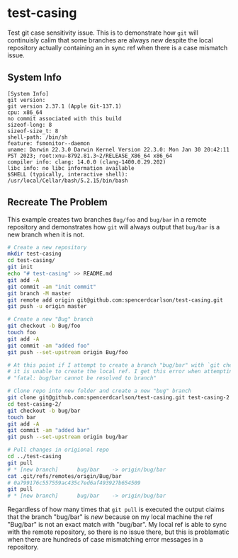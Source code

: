 # test-casing
Test git case sensitivity issue.
This is to demonstrate how `git` will continuisly calim that some branches are always _new_ despite the local repository actually containing an in sync ref 
when there is a case mismatch issue.

## System Info
```
[System Info]
git version:
git version 2.37.1 (Apple Git-137.1)
cpu: x86_64
no commit associated with this build
sizeof-long: 8
sizeof-size_t: 8
shell-path: /bin/sh
feature: fsmonitor--daemon
uname: Darwin 22.3.0 Darwin Kernel Version 22.3.0: Mon Jan 30 20:42:11 PST 2023; root:xnu-8792.81.3~2/RELEASE_X86_64 x86_64
compiler info: clang: 14.0.0 (clang-1400.0.29.202)
libc info: no libc information available
$SHELL (typically, interactive shell): /usr/local/Cellar/bash/5.2.15/bin/bash
```

## Recreate The Problem 
This example creates two branches `Bug/foo` and `bug/bar` in a remote repository and demonstrates how `git` will always output that `bug/bar` is a new branch when it is not.

```bash
# Create a new repository
mkdir test-casing
cd test-casing/
git init
echo "# test-casing" >> README.md
git add -A
git commit -am "init commit"
git branch -M master
git remote add origin git@github.com:spencerdcarlson/test-casing.git
git push -u origin master

# Create a new "Bug" branch
git checkout -b Bug/foo
touch foo
git add -A
git commit -am "added foo"
git push --set-upstream origin Bug/foo

# At this point if I attempt to create a branch "bug/bar" with `git checkout -b bug/bar` 
# it is unable to create the local ref. I get this error when attempting to push
# "fatal: bug/bar cannot be resolved to branch"

# Clone repo into new folder and create a new "bug" branch
git clone git@github.com:spencerdcarlson/test-casing.git test-casing-2
cd test-casing-2/
git checkout -b bug/bar
touch bar
git add -A
git commit -am "added bar"
git push --set-upstream origin bug/bar

# Pull changes in origional repo
cd ../test-casing
git pull
# * [new branch]      bug/bar    -> origin/bug/bar
cat .git/refs/remotes/origin/Bug/bar
# 0a799176c557559ac435c7ed6af493927b654509
git pull
# * [new branch]      bug/bar    -> origin/bug/bar

```
Regardless of how many times that `git pull` is executed the output claims that the branch "bug/bar" is _new_ because on my local machine the ref "Bug/bar"  is not an exact match with "bug/bar". My local ref is able to sync with the remote repository, so there is no issue there, but this is problamatic when there are hundreds of case mismatching error messages in a repository.

